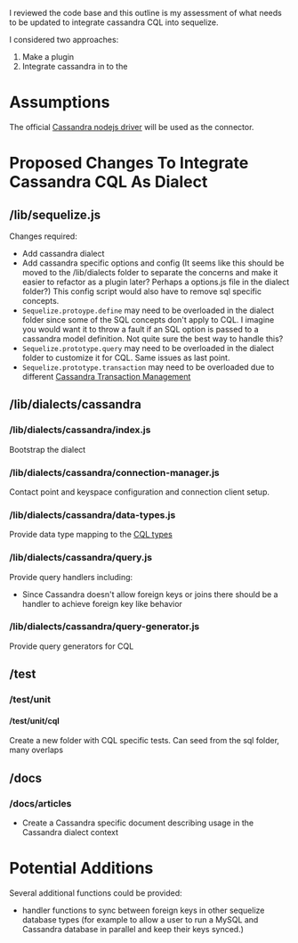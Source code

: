 I reviewed the code base and this outline is my assessment of what needs to be updated to integrate cassandra CQL into
sequelize.

I considered two approaches:
1. Make a plugin
2. Integrate cassandra in to the 

# Assumptions
The official [Cassandra nodejs driver](https://github.com/datastax/nodejs-driver) will be used as the connector.


# Proposed Changes To Integrate Cassandra CQL As Dialect
## /lib/sequelize.js
Changes required:
* Add cassandra dialect
* Add cassandra specific options and config (It seems like this should be moved to the /lib/dialects folder to separate the concerns and make it easier to refactor as a plugin later? Perhaps a options.js file in the dialect folder?) This config script would also have to remove sql specific concepts.
* `Sequelize.protoype.define` may need to be overloaded in the dialect folder since some of the SQL concepts don't apply to CQL. I imagine you would want it to throw a fault if an SQL option is passed to a cassandra model definition. Not quite sure the best way to handle this?
* `Sequelize.prototype.query` may need to be overloaded in the dialect folder to customize it for CQL. Same issues as last point.
* `Sequelize.prototype.transaction` may need to be overloaded due to different [Cassandra Transaction Management](https://docs.datastax.com/en/cassandra/2.0/cassandra/dml/dml_about_transactions_c.html)

## /lib/dialects/cassandra
### /lib/dialects/cassandra/index.js
Bootstrap the dialect

### /lib/dialects/cassandra/connection-manager.js
Contact point and keyspace configuration and connection client setup.

### /lib/dialects/cassandra/data-types.js
Provide data type mapping to the [CQL types](https://docs.datastax.com/en/cql/3.1/cql/cql_reference/cql_data_types_c.html)

### /lib/dialects/cassandra/query.js
Provide query handlers including:
* Since Cassandra doesn't allow foreign keys or joins there should be a handler to achieve foreign key like behavior

### /lib/dialects/cassandra/query-generator.js
Provide query generators for CQL

## /test
### /test/unit
#### /test/unit/cql
Create a new folder with CQL specific tests. Can seed from the sql folder, many overlaps

## /docs
### /docs/articles
* Create a Cassandra specific document describing usage in the Cassandra dialect context

# Potential Additions
Several additional functions could be provided:
* handler functions to sync between foreign keys in other sequelize database types (for example to allow a user to run a MySQL and Cassandra database in parallel and keep their keys synced.)

